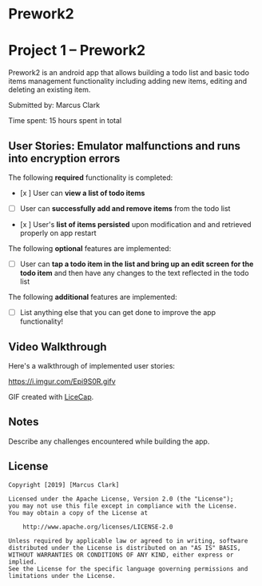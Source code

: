 # Prework2
# Project 1 – Prework2

Prework2 is an android app that allows building a todo list and basic todo items management functionality including adding new items, editing and deleting an existing item.

Submitted by: Marcus Clark

Time spent: 15 hours spent in total

## User Stories: Emulator malfunctions and runs into encryption errors

The following **required** functionality is completed:

* [x ] User can **view a list of todo items**
* [ ] User can **successfully add and remove items** from the todo list
* [x ] User's **list of items persisted** upon modification and and retrieved properly on app restart

The following **optional** features are implemented:

* [ ] User can **tap a todo item in the list and bring up an edit screen for the todo item** and then have any changes to the text reflected in the todo list

The following **additional** features are implemented:

* [ ] List anything else that you can get done to improve the app functionality!

## Video Walkthrough

Here's a walkthrough of implemented user stories:

https://i.imgur.com/Epi9S0R.gifv

GIF created with [LiceCap](http://www.cockos.com/licecap/).

## Notes

Describe any challenges encountered while building the app.

## License

    Copyright [2019] [Marcus Clark]

    Licensed under the Apache License, Version 2.0 (the "License");
    you may not use this file except in compliance with the License.
    You may obtain a copy of the License at

        http://www.apache.org/licenses/LICENSE-2.0

    Unless required by applicable law or agreed to in writing, software
    distributed under the License is distributed on an "AS IS" BASIS,
    WITHOUT WARRANTIES OR CONDITIONS OF ANY KIND, either express or implied.
    See the License for the specific language governing permissions and
    limitations under the License.

